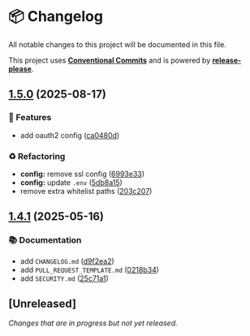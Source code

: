 # 📦 Changelog

All notable changes to this project will be documented in this file.

This project uses **[Conventional Commits](https://www.conventionalcommits.org/)** and is powered by **[release-please](https://github.com/googleapis/release-please)**.

## [1.5.0](https://github.com/justedlev/simple-eureka-server/compare/v1.4.1...v1.5.0) (2025-08-17)


### 🚀 Features

* add oauth2 config ([ca0480d](https://github.com/justedlev/simple-eureka-server/commit/ca0480dd79dd96945ebb7322eaa6164c9d01f0ae))


### ♻️ Refactoring

* **config:** remove ssl config ([6993e33](https://github.com/justedlev/simple-eureka-server/commit/6993e339d818ef62dcfb1140a77246a9a59105fc))
* **config:** update `.env` ([5db8a15](https://github.com/justedlev/simple-eureka-server/commit/5db8a1578dadf970d936adf9952e7f26b3bf71d2))
* remove extra whitelist paths ([203c207](https://github.com/justedlev/simple-eureka-server/commit/203c207d0f3288aac7644f049a0ae8328b3810b8))

## [1.4.1](https://github.com/justedlev/simple-eureka-server/compare/v1.4.0...v1.4.1) (2025-05-16)


### 📚 Documentation

* add `CHANGELOG.md` ([d9f2ea2](https://github.com/justedlev/simple-eureka-server/commit/d9f2ea2a9a333ff4e04cefd2f913c348efe58f04))
* add `PULL_REQUEST_TEMPLATE.md` ([0218b34](https://github.com/justedlev/simple-eureka-server/commit/0218b34e1ba9c9c9de85e7c4b4b45c73f6528db1))
* add `SECURITY.md` ([25c71a1](https://github.com/justedlev/simple-eureka-server/commit/25c71a13bc8f260820958e8819a3a58792d91a7a))

## [Unreleased]

_Changes that are in progress but not yet released._

<!-- RELEASE PLEASE INSERT CHANGELOG HERE -->
